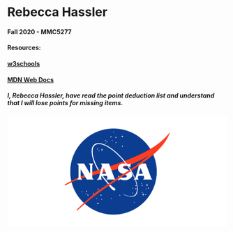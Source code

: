 # Rebecca Hassler
#### Fall 2020 - MMC5277
#### Resources:
#### [w3schools](https://www.w3schools.com/)
#### [MDN Web Docs](https://developer.mozilla.org/en-US/)
##### I, Rebecca Hassler, have read the point deduction list and understand that I will lose points for missing items.
![NASA](/images/nasa-logo.png "NASA")

